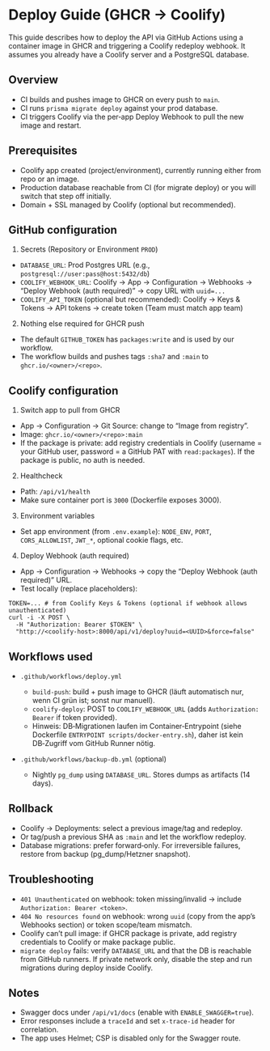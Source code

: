 # Deploy Guide (GHCR → Coolify)

This guide describes how to deploy the API via GitHub Actions using a container image in GHCR and triggering a Coolify redeploy webhook. It assumes you already have a Coolify server and a PostgreSQL database.

## Overview

- CI builds and pushes image to GHCR on every push to `main`.
- CI runs `prisma migrate deploy` against your prod database.
- CI triggers Coolify via the per‑app Deploy Webhook to pull the new image and restart.

## Prerequisites

- Coolify app created (project/environment), currently running either from repo or an image.
- Production database reachable from CI (for migrate deploy) or you will switch that step off initially.
- Domain + SSL managed by Coolify (optional but recommended).

## GitHub configuration

1. Secrets (Repository or Environment `PROD`)

- `DATABASE_URL`: Prod Postgres URL (e.g., `postgresql://user:pass@host:5432/db`)
- `COOLIFY_WEBHOOK_URL`: Coolify → App → Configuration → Webhooks → “Deploy Webhook (auth required)” → copy URL with `uuid=...`
- `COOLIFY_API_TOKEN` (optional but recommended): Coolify → Keys & Tokens → API tokens → create token (Team must match app team)

2. Nothing else required for GHCR push

- The default `GITHUB_TOKEN` has `packages:write` and is used by our workflow.
- The workflow builds and pushes tags `:sha7` and `:main` to `ghcr.io/<owner>/<repo>`.

## Coolify configuration

1. Switch app to pull from GHCR

- App → Configuration → Git Source: change to “Image from registry”.
- Image: `ghcr.io/<owner>/<repo>:main`
- If the package is private: add registry credentials in Coolify (username = your GitHub user, password = a GitHub PAT with `read:packages`). If the package is public, no auth is needed.

2. Healthcheck

- Path: `/api/v1/health`
- Make sure container port is `3000` (Dockerfile exposes 3000).

3. Environment variables

- Set app environment (from `.env.example`): `NODE_ENV`, `PORT`, `CORS_ALLOWLIST`, `JWT_*`, optional cookie flags, etc.

4. Deploy Webhook (auth required)

- App → Configuration → Webhooks → copy the “Deploy Webhook (auth required)” URL.
- Test locally (replace placeholders):

```
TOKEN=... # from Coolify Keys & Tokens (optional if webhook allows unauthenticated)
curl -i -X POST \
  -H "Authorization: Bearer $TOKEN" \
  "http://<coolify-host>:8000/api/v1/deploy?uuid=<UUID>&force=false"
```

## Workflows used

- `.github/workflows/deploy.yml`
  - `build-push`: build + push image to GHCR (läuft automatisch nur, wenn CI grün ist; sonst nur manuell).
  - `coolify-deploy`: POST to `COOLIFY_WEBHOOK_URL` (adds `Authorization: Bearer` if token provided).
  - Hinweis: DB‑Migrationen laufen im Container‑Entrypoint (siehe Dockerfile `ENTRYPOINT scripts/docker-entry.sh`), daher ist kein DB‑Zugriff vom GitHub Runner nötig.

- `.github/workflows/backup-db.yml` (optional)
  - Nightly `pg_dump` using `DATABASE_URL`. Stores dumps as artifacts (14 days).

## Rollback

- Coolify → Deployments: select a previous image/tag and redeploy.
- Or tag/push a previous SHA as `:main` and let the workflow redeploy.
- Database migrations: prefer forward‑only. For irreversible failures, restore from backup (pg_dump/Hetzner snapshot).

## Troubleshooting

- `401 Unauthenticated` on webhook: token missing/invalid → include `Authorization: Bearer <token>`.
- `404 No resources found` on webhook: wrong `uuid` (copy from the app’s Webhooks section) or token scope/team mismatch.
- Coolify can’t pull image: if GHCR package is private, add registry credentials to Coolify or make package public.
- `migrate deploy` fails: verify `DATABASE_URL` and that the DB is reachable from GitHub runners. If private network only, disable the step and run migrations during deploy inside Coolify.

## Notes

- Swagger docs under `/api/v1/docs` (enable with `ENABLE_SWAGGER=true`).
- Error responses include a `traceId` and set `x-trace-id` header for correlation.
- The app uses Helmet; CSP is disabled only for the Swagger route.
